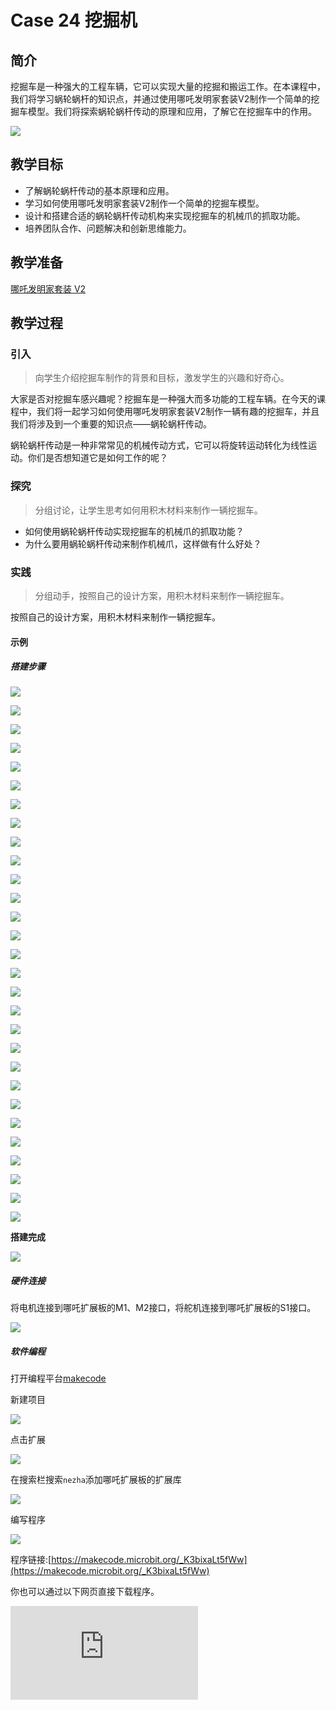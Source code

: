 ﻿---
sidebar_position: 25
---

# Case 24 挖掘机

## 简介

挖掘车是一种强大的工程车辆，它可以实现大量的挖掘和搬运工作。在本课程中，我们将学习蜗轮蜗杆的知识点，并通过使用哪吒发明家套装V2制作一个简单的挖掘车模型。我们将探索蜗轮蜗杆传动的原理和应用，了解它在挖掘车中的作用。


![](https://wiki-media-ef.oss-cn-hongkong.aliyuncs.com//images/nezha-inventors-kit-v2-case-24-01.png)


## 教学目标

- 了解蜗轮蜗杆传动的基本原理和应用。
- 学习如何使用哪吒发明家套装V2制作一个简单的挖掘车模型。
- 设计和搭建合适的蜗轮蜗杆传动机构来实现挖掘车的机械爪的抓取功能。
- 培养团队合作、问题解决和创新思维能力。

## 教学准备

[哪吒发明家套装 V2](https://www.elecfreaks.com/nezha-inventor-s-kit-v2-for-micro-bit.html)


## 教学过程

### 引入

>向学生介绍挖掘车制作的背景和目标，激发学生的兴趣和好奇心。

大家是否对挖掘车感兴趣呢？挖掘车是一种强大而多功能的工程车辆。在今天的课程中，我们将一起学习如何使用哪吒发明家套装V2制作一辆有趣的挖掘车，并且我们将涉及到一个重要的知识点——蜗轮蜗杆传动。

蜗轮蜗杆传动是一种非常常见的机械传动方式，它可以将旋转运动转化为线性运动。你们是否想知道它是如何工作的呢？

### 探究

>分组讨论，让学生思考如何用积木材料来制作一辆挖掘车。

- 如何使用蜗轮蜗杆传动实现挖掘车的机械爪的抓取功能？
- 为什么要用蜗轮蜗杆传动来制作机械爪，这样做有什么好处？

### 实践

>分组动手，按照自己的设计方案，用积木材料来制作一辆挖掘车。

按照自己的设计方案，用积木材料来制作一辆挖掘车。

#### 示例

##### 搭建步骤


![](https://wiki-media-ef.oss-cn-hongkong.aliyuncs.com//images/nezha-inventors-kit-v2-step-24-01.png)

![](https://wiki-media-ef.oss-cn-hongkong.aliyuncs.com//images/nezha-inventors-kit-v2-step-24-02.png)

![](https://wiki-media-ef.oss-cn-hongkong.aliyuncs.com//images/nezha-inventors-kit-v2-step-24-03.png)

![](https://wiki-media-ef.oss-cn-hongkong.aliyuncs.com//images/nezha-inventors-kit-v2-step-24-04.png)

![](https://wiki-media-ef.oss-cn-hongkong.aliyuncs.com//images/nezha-inventors-kit-v2-step-24-05.png)

![](https://wiki-media-ef.oss-cn-hongkong.aliyuncs.com//images/nezha-inventors-kit-v2-step-24-06.png)

![](https://wiki-media-ef.oss-cn-hongkong.aliyuncs.com//images/nezha-inventors-kit-v2-step-24-07.png)

![](https://wiki-media-ef.oss-cn-hongkong.aliyuncs.com//images/nezha-inventors-kit-v2-step-24-08.png)

![](https://wiki-media-ef.oss-cn-hongkong.aliyuncs.com//images/nezha-inventors-kit-v2-step-24-09.png)

![](https://wiki-media-ef.oss-cn-hongkong.aliyuncs.com//images/nezha-inventors-kit-v2-step-24-10.png)

![](https://wiki-media-ef.oss-cn-hongkong.aliyuncs.com//images/nezha-inventors-kit-v2-step-24-11.png)

![](https://wiki-media-ef.oss-cn-hongkong.aliyuncs.com//images/nezha-inventors-kit-v2-step-24-12.png)

![](https://wiki-media-ef.oss-cn-hongkong.aliyuncs.com//images/nezha-inventors-kit-v2-step-24-13.png)

![](https://wiki-media-ef.oss-cn-hongkong.aliyuncs.com//images/nezha-inventors-kit-v2-step-24-14.png)

![](https://wiki-media-ef.oss-cn-hongkong.aliyuncs.com//images/nezha-inventors-kit-v2-step-24-15.png)

![](https://wiki-media-ef.oss-cn-hongkong.aliyuncs.com//images/nezha-inventors-kit-v2-step-24-16.png)

![](https://wiki-media-ef.oss-cn-hongkong.aliyuncs.com//images/nezha-inventors-kit-v2-step-24-17.png)

![](https://wiki-media-ef.oss-cn-hongkong.aliyuncs.com//images/nezha-inventors-kit-v2-step-24-18.png)

![](https://wiki-media-ef.oss-cn-hongkong.aliyuncs.com//images/nezha-inventors-kit-v2-step-24-19.png)

![](https://wiki-media-ef.oss-cn-hongkong.aliyuncs.com//images/nezha-inventors-kit-v2-step-24-20.png)

![](https://wiki-media-ef.oss-cn-hongkong.aliyuncs.com//images/nezha-inventors-kit-v2-step-24-21.png)

![](https://wiki-media-ef.oss-cn-hongkong.aliyuncs.com//images/nezha-inventors-kit-v2-step-24-22.png)

![](https://wiki-media-ef.oss-cn-hongkong.aliyuncs.com//images/nezha-inventors-kit-v2-step-24-23.png)

![](https://wiki-media-ef.oss-cn-hongkong.aliyuncs.com//images/nezha-inventors-kit-v2-step-24-24.png)

![](https://wiki-media-ef.oss-cn-hongkong.aliyuncs.com//images/nezha-inventors-kit-v2-step-24-25.png)

![](https://wiki-media-ef.oss-cn-hongkong.aliyuncs.com//images/nezha-inventors-kit-v2-step-24-26.png)

![](https://wiki-media-ef.oss-cn-hongkong.aliyuncs.com//images/nezha-inventors-kit-v2-step-24-27.png)

![](https://wiki-media-ef.oss-cn-hongkong.aliyuncs.com//images/nezha-inventors-kit-v2-step-24-28.png)

![](https://wiki-media-ef.oss-cn-hongkong.aliyuncs.com//images/nezha-inventors-kit-v2-step-24-29.png)


**搭建完成**

![](https://wiki-media-ef.oss-cn-hongkong.aliyuncs.com//images/nezha-inventors-kit-v2-case-24-01.png)

##### 硬件连接

将电机连接到哪吒扩展板的M1、M2接口，将舵机连接到哪吒扩展板的S1接口。

![](https://wiki-media-ef.oss-cn-hongkong.aliyuncs.com//images/nezha-inventors-kit-v2-case-24-02.png)

##### 软件编程

打开编程平台[makecode](https://makecode.microbit.org/#)

新建项目

![](https://wiki-media-ef.oss-cn-hongkong.aliyuncs.com//images/nezha-inventors-kit-v2-case-19-03.png)

点击扩展

![](https://wiki-media-ef.oss-cn-hongkong.aliyuncs.com//images/nezha-inventors-kit-v2-case-19-04.png)


在搜索栏搜索`nezha`添加哪吒扩展板的扩展库

![](https://wiki-media-ef.oss-cn-hongkong.aliyuncs.com//images/nezha-inventors-kit-v2-case-19-06.png)

编写程序

![](https://wiki-media-ef.oss-cn-hongkong.aliyuncs.com//images/nezha-inventors-kit-v2-case-24-07.png)


程序链接:[https://makecode.microbit.org/_K3bixaLt5fWw](https://makecode.microbit.org/_K3bixaLt5fWw)

你也可以通过以下网页直接下载程序。

<div
    style={{
        position: 'relative',
        paddingBottom: '60%',
        overflow: 'hidden',
    }}
>
    <iframe
        src="https://makecode.microbit.org/_K3bixaLt5fWw"
        frameborder="0"
        sandbox="allow-popups allow-forms allow-scripts allow-same-origin"
        style={{
            position: 'absolute',
            width: '100%',
            height: '100%',
        }}
    />
</div>


### 展示

>分组展示，比较各组的成果和效果。

#### 示例案例效果

按下micro:bit上的A键，挖掘机向前行驶并抓取物体。

![](https://wiki-media-ef.oss-cn-hongkong.aliyuncs.com//images/nezha-inventors-kit-v2-case-24.gif)

### 反思

>分组分享，让每组的学生分享自己的制作过程和心得，总结自己遇到的问题和解决办法，评价自己的优点和不足。
